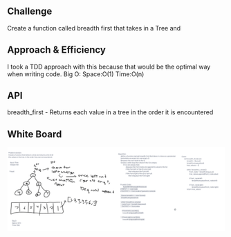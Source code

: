 ## Challenge
Create a function called breadth first that takes in a Tree and

## Approach & Efficiency
I took a TDD approach with this because that would be the optimal way when writing code.
Big O:
    Space:O(1)
    Time:O(n)

## API
breadth_first - Returns each value in a tree in the order it is encountered

## White Board
![breadth](breadth.png)
